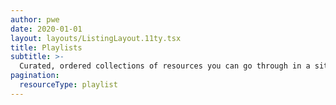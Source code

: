 ```yaml
---
author: pwe
date: 2020-01-01
layout: layouts/ListingLayout.11ty.tsx
title: Playlists
subtitle: >-
  Curated, ordered collections of resources you can go through in a sitting.
pagination:
  resourceType: playlist
---
```


